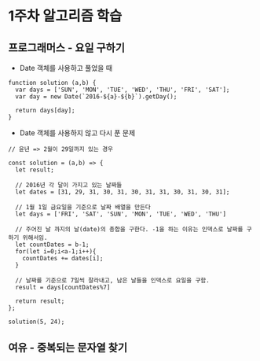 # 1주차 알고리즘 학습

## 프로그래머스 - 요일 구하기

- Date 객체를 사용하고 풀었을 때

```
function solution (a,b) {
  var days = ['SUN', 'MON', 'TUE', 'WED', 'THU', 'FRI', 'SAT'];
  var day = new Date(`2016-${a}-${b}`).getDay();

  return days[day];
}
```

- Date 객체를 사용하지 않고 다시 푼 문제

```
// 윤년 => 2월이 29일까지 있는 경우

const solution = (a,b) => {
  let result;

  // 2016년 각 달이 가지고 있는 날짜들
  let dates = [31, 29, 31, 30, 31, 30, 31, 31, 30, 31, 30, 31];

  // 1월 1일 금요일을 기준으로 날짜 배열을 만든다
  let days = ['FRI', 'SAT', 'SUN', 'MON', 'TUE', 'WED', 'THU']

  // 주어진 날 까지의 날(date)의 총합을 구한다. -1을 하는 이유는 인덱스로 날짜를 구하기 위해서임.
  let countDates = b-1;
  for(let i=0;i<a-1;i++){
    countDates += dates[i];
  }

  // 날짜를 기준으로 7일씩 잘라내고, 남은 날들을 인덱스로 요일을 구함.
  result = days[countDates%7]

  return result;
};

solution(5, 24);
```

## 여유 - 중복되는 문자열 찾기
